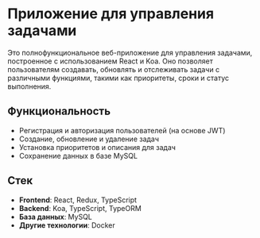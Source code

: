 # Приложение для управления задачами

Это полнофункциональное веб-приложение для управления задачами, построенное с использованием React и Koa. Оно позволяет пользователям создавать, обновлять и отслеживать задачи с различными функциями, такими как приоритеты, сроки и статус выполнения.

## Функциональность
- Регистрация и авторизация пользователей (на основе JWT)
- Создание, обновление и удаление задач
- Установка приоритетов и описания для задач
- Сохранение данных в базе MySQL

## Стек
- **Frontend**: React, Redux, TypeScript
- **Backend**: Koa, TypeScript, TypeORM
- **База данных**: MySQL
- **Другие технологии**: Docker
